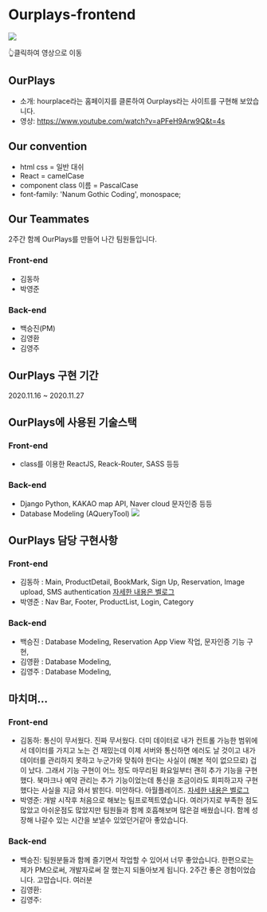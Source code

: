 # Ourplays-frontend
<a href="https://www.youtube.com/watch?v=7w4NNWwx0og&t=154s"><img src="https://i.ibb.co/rdLfYmr/image.png"></a>
<div>👆클릭하여 영상으로 이동</div>

## OurPlays
- 소개: hourplace라는 홈페이지를 클론하여 Ourplays라는 사이트를 구현해 보았습니다.
- 영상: https://www.youtube.com/watch?v=aPFeH9Arw9Q&t=4s

## Our convention
- html css = 일반 대쉬
- React = camelCase
- component class 이름 = PascalCase
- font-family: 'Nanum Gothic Coding', monospace;

## Our Teammates
2주간 함께 OurPlays를 만들어 나간 팀원들입니다.
### Front-end
- 김동하
- 박영준

### Back-end
- 백승진(PM)
- 김영환
- 김영주

## OurPlays 구현 기간
2020.11.16 ~ 2020.11.27

## OurPlays에 사용된 기술스택
### Front-end
- class를 이용한 ReactJS, Reack-Router, SASS 등등

### Back-end
- Django Python, KAKAO map API, Naver cloud 문자인증 등등
- Database Modeling (AQueryTool)
![](https://images.velog.io/images/jinybear/post/527bb472-d22e-44ba-ab3f-d950ad82e877/hourplace_20201129_31_24.png)

## OurPlays 담당 구현사항 
### Front-end 
- 김동하 : Main, ProductDetail, BookMark, Sign Up, Reservation, Image upload, SMS authentication
 [자세한 내용은 벨로그](https://velog.io/@dongha1992/1%EC%B0%A8-%ED%94%84%EB%A1%9C%EC%A0%9D%ED%8A%B8-hourplace-%ED%81%B4%EB%A1%A0-%ED%9B%84%EA%B8%B0)
- 박영준 : Nav Bar, Footer, ProductList, Login, Category
### Back-end
- 백승진 : Database Modeling, Reservation App View 작업, 문자인증 기능 구현,
- 김영환 : Database Modeling,
- 김영주 : Database Modeling,

## 마치며...
### Front-end
- 김동하: 통신이 무서웠다. 진짜 무서웠다. 더미 데이터로 내가 컨트롤 가능한 범위에서 데이터를 가지고 노는 건 재밌는데 이제 서버와 통신하면 에러도 날 것이고 내가 데이터를 관리하지 못하고 누군가와 맞춰야 한다는 사실이 (해본 적이 없으므로) 겁이 났다. 그래서 기능 구현이 어느 정도 마무리된 화요일부터 괜히 추가 기능을 구현했다. 북마크나 예약 관리는 추가 기능이었는데 통신을 조금이라도 회피하고자 구현했다는 사실을 지금 와서 밝힌다. 미안하다. 아월플레이즈. [자세한 내용은 벨로그](https://velog.io/@dongha1992/1%EC%B0%A8-%ED%94%84%EB%A1%9C%EC%A0%9D%ED%8A%B8-hourplace-%ED%81%B4%EB%A1%A0-%ED%9B%84%EA%B8%B0)
- 박영준: 개발 시작후 처음으로 해보는 팀프로젝트였습니다. 여러가지로 부족한 점도 많았고 아쉬운점도 많았지만 팀원들과 함께 호흡해보며 많은걸 배웠습니다. 함께 성장해 나갈수 있는 시간을 보낼수 있었던거같아 좋았습니다.
### Back-end
- 백승진: 팀원분들과 함께 즐기면서 작업할 수 있어서 너무 좋았습니다. 한편으로는 제가 PM으로써, 개발자로써 잘 했는지 되돌아보게 됩니다. 2주간 좋은 경험이었습니다. 고맙습니다. 여러분    
- 김영환: 
- 김영주: 

